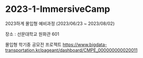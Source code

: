 # 2023-1-ImmersiveCamp
2023하계 몰입형 예비과정
(2023/06/23 ~ 2023/08/02)

장소 : 선문대학교 원화관 601

몰입형 학기중 공모전 프로젝트
https://www.bigdata-transportation.kr/pageant/dashboard/CMPE_000000000020011
